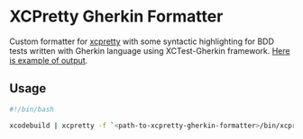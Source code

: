 # XCPretty Gherkin Formatter

Custom formatter for [xcpretty](https://github.com/supermarin/xcpretty) with some syntactic highlighting for BDD tests written with Gherkin language using XCTest-Gherkin framework. [Here is example of output](https://travis-ci.org/net-a-porter-mobile/XCTest-Gherkin/jobs/424129598).

## Usage

```bash
#!/bin/bash

xcodebuild | xcpretty -f `<path-to-xcpretty-gherkin-formatter>/bin/xcpretty-gherkin-formatter`
```
